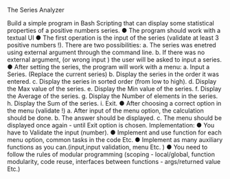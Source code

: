 The Series Analyzer

Build a simple program in Bash Scripting that can display
some statistical properties of a positive numbers series.
● The program should work with a textual UI
● The first operation is the input of the series (validate
at least 3 positive numbers !).
There are two possibilities:
a. The series was enetred using external argument
through the command line.
b. If there was no external argument, (or wrong
input ) the user will be asked to input a series.
● After setting the series, the program will work with a
menu:
a. Input a Series. (Replace the current series)
b. Display the series in the order it was entered.
c. Display the series in sorted order (from low to
high).
d. Display the Max value of the series.
e. Display the Min value of the series.
f. Display the Average of the series.
g. Display the Number of elements in the series.
h. Display the Sum of the series.
i. Exit.
● After choosing a correct option in the menu (validate !)
a. After input of the menu option, the calculation
should be done.
b. The answer should be displayed.
c. The menu should be displayed once again - until
Exit option is chosen.
Implementation:
● You have to Validate the input (number).
● Implement and use function for each menu option, common
tasks in the code Etc.
● Implement as many auxiliary functions as you
can.(input,input validation, menu Etc. )
● You need to follow the rules of modular programming
(scoping - local/global, function modularity, code
reuse, interfaces between functions - args/returned
value Etc.)
